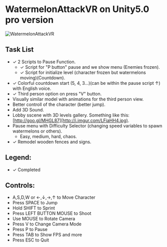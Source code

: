 # WatermelonAttackVR on Unity5.0 pro version
![WatermelonAttackVR](http://i.imgur.com/lxptN4P.png)

Task List
---------
  - ✓ 2 Scripts to Pause Function.
    - ✓ Script for "P button" pause and we show menu (Enemies frozen).
    - ✓ Script for initialize level (character frozen but watermelons moving)(Countdown).
  - ✓ Colorful countdown start (5, 4, 3...)(can be within the pause script ↑) with English voice.
  - ✓ Third person option on press "V" button.
  - Visually similar model with animations for the third person view.
  - Better controll of the character (better jump).
  - Add 3D Sound.
  - Lobby sscene with 3D levels gallery. Something like this: [http://goo.gl/MHGL87](http://i.imgur.com/LFiaHH4.jpg).
  - Pause menu with Difficulty Selector (changing speed variables to spawn watermelons or others).
    - Easy, medium, hard, chaos.
  - ✓ Remodel wooden fences and signs.
  

Legend:
-------
  - ✓ Completed

  
Controls:
-------
  - A,S,D,W or ←,↓,→,↑ to Move Character
  - Press SPACE to Jump
  - Hold SHIFT to Sprint
  - Press LEFT BUTTON MOUSE to Shoot
  - Use MOUSE to Rotate Camera
  - Press V to Change Camera Mode
  - Press P to Pause
  - Press TAB to Show FPS and more
  - Press ESC to Quit
